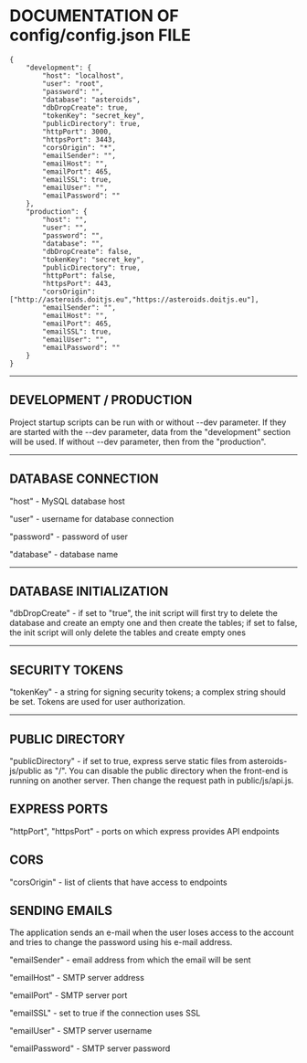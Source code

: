 # DOCUMENTATION OF config/config.json FILE

    {
        "development": {
            "host": "localhost",
            "user": "root",
            "password": "",
            "database": "asteroids",
            "dbDropCreate": true,
            "tokenKey": "secret_key",
            "publicDirectory": true,
            "httpPort": 3000,
            "httpsPort": 3443,
            "corsOrigin": "*",
            "emailSender": "",
            "emailHost": "",
            "emailPort": 465,
            "emailSSL": true,
            "emailUser": "",
            "emailPassword": ""
        },
        "production": {
            "host": "",
            "user": "",
            "password": "",
            "database": "",
            "dbDropCreate": false,
            "tokenKey": "secret_key",
            "publicDirectory": true,
            "httpPort": false,
            "httpsPort": 443,
            "corsOrigin": ["http://asteroids.doitjs.eu","https://asteroids.doitjs.eu"],
            "emailSender": "",
            "emailHost": "",
            "emailPort": 465,
            "emailSSL": true,
            "emailUser": "",
            "emailPassword": ""
        }
    }

---

## DEVELOPMENT / PRODUCTION

Project startup scripts can be run with or without --dev parameter. If they are started with the --dev parameter, data from the "development" section will be used. If without --dev parameter, then from the "production".

---

## DATABASE CONNECTION

"host" - MySQL database host

"user" - username for database connection

"password" - password of user

"database" - database name

---

## DATABASE INITIALIZATION

"dbDropCreate" - if set to "true", the init script will first try to delete the database and create an empty one and then create the tables; if set to false, the init script will only delete the tables and create empty ones

---

## SECURITY TOKENS

"tokenKey" - a string for signing security tokens; a complex string should be set. Tokens are used for user authorization.

---

## PUBLIC DIRECTORY

"publicDirectory" - if set to true, express serve static files from asteroids-js/public as "/". You can disable the public directory when the front-end is running on another server. Then change the request path in public/js/api.js.

## EXPRESS PORTS

"httpPort", "httpsPort" - ports on which express provides API endpoints

## CORS

"corsOrigin" - list of clients that have access to endpoints

## SENDING EMAILS

The application sends an e-mail when the user loses access to the account and tries to change the password using his e-mail address.

"emailSender" - email address from which the email will be sent

"emailHost" - SMTP server address

"emailPort" - SMTP server port

"emailSSL" - set to true if the connection uses SSL

"emailUser" - SMTP server username

"emailPassword" - SMTP server password